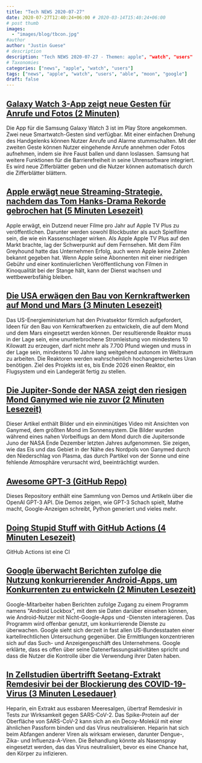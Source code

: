 ```yaml
---
title: "Tech NEWS 2020-07-27"
date: 2020-07-27T12:40:24+06:00 # 2020-03-14T15:40:24+06:00
# post thumb
images:
  - "images/blog/tbcon.jpg"
#author
author: "Justin Guese"
# description
description: "Tech NEWS 2020-07-27 - Themen: apple", "watch", "users"
# Taxonomies
categories: ["news", "apple", "watch", "users"]
tags: ["news", "apple", "watch", "users", "able", "moon", "google"]
draft: false
---
```


## [Galaxy Watch 3-App zeigt neue Gesten für Anrufe und Fotos (2 Minuten)](https://9to5google.com/2020/07/24/samsung-galaxy-watch-3-gestures-features//1/010001738fbe52ec-970ab62c-8f4e-4d55-bc33-9c273209f8c2-000000/qEYrFJk8ps8BaRQ2oX6ZYMsKCzoDO3CYkzXVXGROwoQ=151)

 Die App für die Samsung Galaxy Watch 3 ist im Play Store angekommen. Zwei neue Smartwatch-Gesten sind verfügbar. Mit einer einfachen Drehung des Handgelenks können Nutzer Anrufe und Alarme stummschalten. Mit der zweiten Geste können Nutzer eingehende Anrufe annehmen oder Fotos aufnehmen, indem sie ihre Faust ballen und dann loslassen. Samsung hat weitere Funktionen für die Barrierefreiheit in seine Uhrensoftware integriert. Es wird neue Zifferblätter geben und die Nutzer können automatisch durch die Zifferblätter blättern.

## [Apple erwägt neue Streaming-Strategie, nachdem das Tom Hanks-Drama Rekorde gebrochen hat (5 Minuten Lesezeit)](https://www.fastcompany.com/90531251/apple-eyes-new-streaming-strategy-after-tom-hanks-drama-breaks-records/1/010001738fbe52ec-970ab62c-8f4e-4d55-bc33-9c273209f8c2-000000/8OlbEGgTt-pjUdd4wTBLxAerLZx5dhBgK_lDHE_0nwg=151)

 Apple erwägt, ein Dutzend neuer Filme pro Jahr auf Apple TV Plus zu veröffentlichen. Darunter werden sowohl Blockbuster als auch Spielfilme sein, die wie ein Kassenschlager wirken. Als Apple Apple TV Plus auf den Markt brachte, lag der Schwerpunkt auf dem Fernsehen. Mit dem Film Greyhound hatte das Unternehmen Erfolg, auch wenn Apple keine Zahlen bekannt gegeben hat. Wenn Apple seine Abonnenten mit einer niedrigen Gebühr und einer kontinuierlichen Veröffentlichung von Filmen in Kinoqualität bei der Stange hält, kann der Dienst wachsen und wettbewerbsfähig bleiben.

## [Die USA erwägen den Bau von Kernkraftwerken auf Mond und Mars (3 Minuten Lesezeit)](https://time.com/5871667/nuclear-power-plant-moon//1/010001738fbe52ec-970ab62c-8f4e-4d55-bc33-9c273209f8c2-000000/VsXOgCTUDNVAMzyb0zCPG7_N7EYctgycC0jH0REd3M4=151)

 Das US-Energieministerium hat den Privatsektor förmlich aufgefordert, Ideen für den Bau von Kernkraftwerken zu entwickeln, die auf dem Mond und dem Mars eingesetzt werden können. Der resultierende Reaktor muss in der Lage sein, eine ununterbrochene Stromleistung von mindestens 10 Kilowatt zu erzeugen, darf nicht mehr als 7.700 Pfund wiegen und muss in der Lage sein, mindestens 10 Jahre lang weitgehend autonom im Weltraum zu arbeiten. Die Reaktoren werden wahrscheinlich hochangereichertes Uran benötigen. Ziel des Projekts ist es, bis Ende 2026 einen Reaktor, ein Flugsystem und ein Landegerät fertig zu stellen.

## [Die Jupiter-Sonde der NASA zeigt den riesigen Mond Ganymed wie nie zuvor (2 Minuten Lesezeit)](https://www.space.com/jupiter-moon-ganymede-north-pole-photos.html/1/010001738fbe52ec-970ab62c-8f4e-4d55-bc33-9c273209f8c2-000000/9D5tIKemlrl8ZAnFgWnkbTuKqc4rf4qR5mK4DBL26Pg=151)

 Dieser Artikel enthält Bilder und ein einminütiges Video mit Ansichten von Ganymed, dem größten Mond im Sonnensystem. Die Bilder wurden während eines nahen Vorbeiflugs an dem Mond durch die Jupitersonde Juno der NASA Ende Dezember letzten Jahres aufgenommen. Sie zeigen, wie das Eis und das Gebiet in der Nähe des Nordpols von Ganymed durch den Niederschlag von Plasma, das durch Partikel von der Sonne und eine fehlende Atmosphäre verursacht wird, beeinträchtigt wurden.

## [Awesome GPT-3 (GitHub Repo)](https://github.com/elyase/awesome-gpt3/1/010001738fbe52ec-970ab62c-8f4e-4d55-bc33-9c273209f8c2-000000/gZQLkd3rbAQiexqN8CmoPtC3bUpE_4Z4X1ko4Va80ng=151)

 Dieses Repository enthält eine Sammlung von Demos und Artikeln über die OpenAI GPT-3 API. Die Demos zeigen, wie GPT-3 Schach spielt, Mathe macht, Google-Anzeigen schreibt, Python generiert und vieles mehr.

## [Doing Stupid Stuff with GitHub Actions (4 Minuten Lesezeit)](https://devopsdirective.com/posts/2020/07/stupid-github-actions//1/010001738fbe52ec-970ab62c-8f4e-4d55-bc33-9c273209f8c2-000000/wcuIPMvC1kQ-vS9pC8hCi97ZfTJNVs6rASaPrGaeOqM=151)

 GitHub Actions ist eine CI

## [Google überwacht Berichten zufolge die Nutzung konkurrierender Android-Apps, um Konkurrenten zu entwickeln (2 Minuten Lesezeit)](https://www.theverge.com/2020/7/24/21336946/google-android-lockbox-data-rival-apps-antitrust-scrutiny/1/010001738fbe52ec-970ab62c-8f4e-4d55-bc33-9c273209f8c2-000000/hICnWUILPEsYo6ZfYc7yBOwRZvwQVKDq7WWoaq8c5jk=151)

 Google-Mitarbeiter haben Berichten zufolge Zugang zu einem Programm namens "Android Lockbox", mit dem sie Daten darüber einsehen können, wie Android-Nutzer mit Nicht-Google-Apps und -Diensten interagieren. Das Programm wird offenbar genutzt, um konkurrierende Dienste zu überwachen. Google sieht sich derzeit in fast allen US-Bundesstaaten einer kartellrechtlichen Untersuchung gegenüber. Die Ermittlungen konzentrieren sich auf das Such- und Anzeigengeschäft des Unternehmens. Google erklärte, dass es offen über seine Datenerfassungsaktivitäten spricht und dass die Nutzer die Kontrolle über die Verwendung ihrer Daten haben.

## [In Zellstudien übertrifft Seetang-Extrakt Remdesivir bei der Blockierung des COVID-19-Virus (3 Minuten Lesedauer)](https://news.rpi.edu/content/2020/07/23/cell-studies-seaweed-extract-outperforms-remdesivir-blocking-covid-19-virus/1/010001738fbe52ec-970ab62c-8f4e-4d55-bc33-9c273209f8c2-000000/DBIdLSPR7PVQzss0D0DptXfEHnRiUjD3Kq23yjYX-Qg=151)

 Heparin, ein Extrakt aus essbaren Meeresalgen, übertraf Remdesivir in Tests zur Wirksamkeit gegen SARS-CoV-2. Das Spike-Protein auf der Oberfläche von SARS-CoV-2 kann sich an ein Decoy-Molekül mit einer ähnlichen Passform binden und das Virus neutralisieren. Heparin hat sich beim Abfangen anderer Viren als wirksam erwiesen, darunter Dengue-, Zika- und Influenza-A-Viren. Die Behandlung könnte als Nasenspray eingesetzt werden, das das Virus neutralisiert, bevor es eine Chance hat, den Körper zu infizieren.

